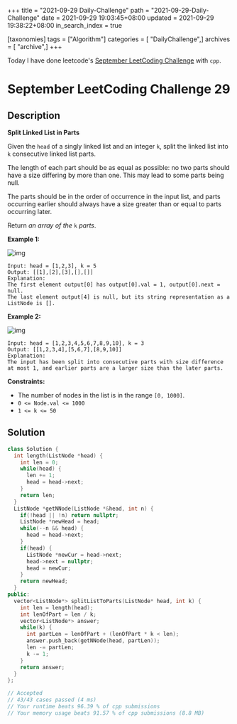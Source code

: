 +++
title = "2021-09-29 Daily-Challenge"
path = "2021-09-29-Daily-Challenge"
date = 2021-09-29 19:03:45+08:00
updated = 2021-09-29 19:38:22+08:00
in_search_index = true

[taxonomies]
tags = ["Algorithm"]
categories = [ "DailyChallenge",]
archives = [ "archive",]
+++

Today I have done leetcode's [September LeetCoding Challenge](https://leetcode.com/explore/challenge/card/september-leetcoding-challenge-2021/639/week-4-september-22nd-september-28th/3992/) with `cpp`.

<!-- more -->

# September LeetCoding Challenge 29

## Description

**Split Linked List in Parts**

Given the `head` of a singly linked list and an integer `k`, split the linked list into `k` consecutive linked list parts.

The length of each part should be as equal as possible: no two parts should have a size differing by more than one. This may lead to some parts being null.

The parts should be in the order of occurrence in the input list, and parts occurring earlier should always have a size greater than or equal to parts occurring later.

Return *an array of the* `k` *parts*.

 

**Example 1:**

![img](https://assets.leetcode.com/uploads/2021/06/13/split1-lc.jpg)

```
Input: head = [1,2,3], k = 5
Output: [[1],[2],[3],[],[]]
Explanation:
The first element output[0] has output[0].val = 1, output[0].next = null.
The last element output[4] is null, but its string representation as a ListNode is [].
```

**Example 2:**

![img](https://assets.leetcode.com/uploads/2021/06/13/split2-lc.jpg)

```
Input: head = [1,2,3,4,5,6,7,8,9,10], k = 3
Output: [[1,2,3,4],[5,6,7],[8,9,10]]
Explanation:
The input has been split into consecutive parts with size difference at most 1, and earlier parts are a larger size than the later parts.
```

 

**Constraints:**

- The number of nodes in the list is in the range `[0, 1000]`.
- `0 <= Node.val <= 1000`
- `1 <= k <= 50`

## Solution

``` cpp
class Solution {
  int length(ListNode *head) {
    int len = 0;
    while(head) {
      len += 1;
      head = head->next;
    }
    return len;
  }
  ListNode *getNNode(ListNode *&head, int n) {
    if(!head || !n) return nullptr;
    ListNode *newHead = head;
    while(--n && head) {
      head = head->next;
    }
    if(head) {
      ListNode *newCur = head->next;
      head->next = nullptr;
      head = newCur;
    }
    return newHead;
  }
public:
  vector<ListNode*> splitListToParts(ListNode* head, int k) {
    int len = length(head);
    int lenOfPart = len / k;
    vector<ListNode*> answer;
    while(k) {
      int partLen = lenOfPart + (lenOfPart * k < len);
      answer.push_back(getNNode(head, partLen));
      len -= partLen;
      k -= 1;
    }
    return answer;
  }
};

// Accepted
// 43/43 cases passed (4 ms)
// Your runtime beats 96.39 % of cpp submissions
// Your memory usage beats 91.57 % of cpp submissions (8.8 MB)
```
